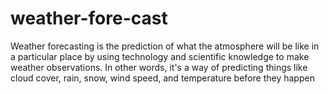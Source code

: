 # weather-fore-cast
Weather forecasting is the prediction of what the atmosphere will be like in a particular place by using technology and scientific knowledge to make weather observations. In other words, it's a way of predicting things like cloud cover, rain, snow, wind speed, and temperature before they happen
